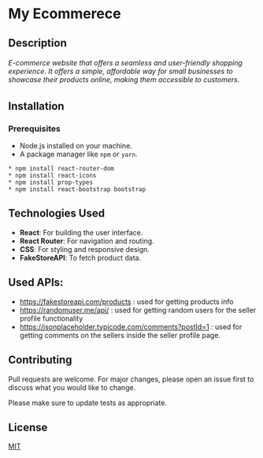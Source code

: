 # My Ecommerece
## Description
###### E-commerce website that offers a seamless and user-friendly shopping experience. It offers a simple, affordable way for small businesses to showcase their products online, making them accessible to customers.


## Installation
### Prerequisites
- Node.js installed on your machine.
- A package manager like `npm` or `yarn`.
```
* npm install react-router-dom
* npm install react-icons
* npm install prop-types
* npm install react-bootstrap bootstrap
```

## **Technologies Used**
- **React**: For building the user interface.
- **React Router**: For navigation and routing.
- **CSS**: For styling and responsive design.
- **FakeStoreAPI**: To fetch product data.

## Used APIs:
* https://fakestoreapi.com/products : used for getting products info
* https://randomuser.me/api/ : used for getting random users for the seller profile
functionality
* https://jsonplaceholder.typicode.com/comments?postId=1 : used for getting comments
on the sellers inside the seller profile page.

## Contributing

Pull requests are welcome. For major changes, please open an issue first
to discuss what you would like to change.

Please make sure to update tests as appropriate.

## License

[MIT](https://choosealicense.com/licenses/mit/)
